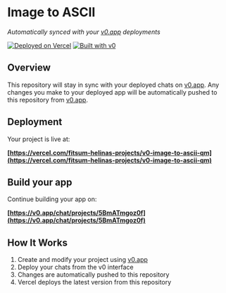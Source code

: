 # Image to ASCII

*Automatically synced with your [v0.app](https://v0.app) deployments*

[![Deployed on Vercel](https://img.shields.io/badge/Deployed%20on-Vercel-black?style=for-the-badge&logo=vercel)](https://vercel.com/fitsum-helinas-projects/v0-image-to-ascii-qm)
[![Built with v0](https://img.shields.io/badge/Built%20with-v0.app-black?style=for-the-badge)](https://v0.app/chat/projects/5BmATmgoz0f)

## Overview

This repository will stay in sync with your deployed chats on [v0.app](https://v0.app).
Any changes you make to your deployed app will be automatically pushed to this repository from [v0.app](https://v0.app).

## Deployment

Your project is live at:

**[https://vercel.com/fitsum-helinas-projects/v0-image-to-ascii-qm](https://vercel.com/fitsum-helinas-projects/v0-image-to-ascii-qm)**

## Build your app

Continue building your app on:

**[https://v0.app/chat/projects/5BmATmgoz0f](https://v0.app/chat/projects/5BmATmgoz0f)**

## How It Works

1. Create and modify your project using [v0.app](https://v0.app)
2. Deploy your chats from the v0 interface
3. Changes are automatically pushed to this repository
4. Vercel deploys the latest version from this repository